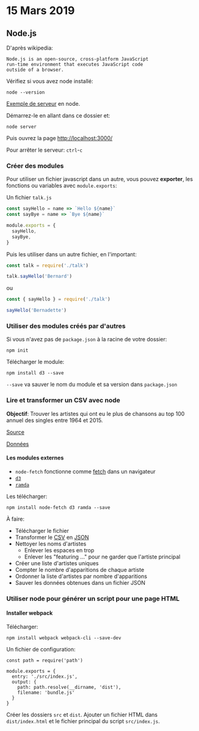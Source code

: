 # 15 Mars 2019

## Node.js

D'après wikipedia:

```
Node.js is an open-source, cross-platform JavaScript
run-time environment that executes JavaScript code
outside of a browser.
```

Vérifiez si vous avez node installé:

```
node --version
```

[Exemple de serveur]() en node.

Démarrez-le en allant dans ce dossier et:

```
node server
```

Puis ouvrez la page [http://localhost:3000/](http://localhost:3000/)

Pour arrêter le serveur: `ctrl`-`c`

### Créer des modules

Pour utiliser un fichier javascript dans un autre, vous pouvez **exporter**, les fonctions ou variables avec `module.exports`:

Un fichier `talk.js`

```js
const sayHello = name => `Hello ${name}`
const sayBye = name => `Bye ${name}`

module.exports = {
  sayHello,
  sayBye,
}
```

Puis les utiliser dans un autre fichier, en l'important:

```js
const talk = require('./talk')

talk.sayHello('Bernard')
```

ou 

```js
const { sayHello } = require('./talk')

sayHello('Bernadette')
```

### Utiliser des modules créés par d'autres

Si vous n'avez pas de `package.json` à la racine de votre dossier:

```
npm init
```

Télécharger le module:

```
npm install d3 --save
```

`--save` va sauver le nom du module et sa version dans `package.json`

### Lire et transformer un CSV avec node

**Objectif**: Trouver les artistes qui ont eu le plus de chansons au top 100 annuel des singles entre 1964 et 2015.

[Source](https://www.kaggle.com/rakannimer/billboard-lyrics)

[Données](https://raw.githubusercontent.com/walkerkq/musiclyrics/master/billboard_lyrics_1964-2015.csv)

#### Les modules externes

* `node-fetch` fonctionne comme [fetch](https://developer.mozilla.org/en-US/docs/Web/API/Fetch_API/Using_Fetch) dans un navigateur
* [`d3`](https://d3js.org/)
* [`ramda`](https://ramdajs.com/docs/)

Les télécharger:

```
npm install node-fetch d3 ramda --save
```

À faire:

* Télécharger le fichier
* Transformer le [CSV](https://fr.wikipedia.org/wiki/Comma-separated_values) en [JSON](https://fr.wikipedia.org/wiki/JavaScript_Object_Notation)
* Nettoyer les noms d'artistes
  - Enlever les espaces en trop
  - Enlever les "featuring ..." pour ne garder que l'artiste principal
* Créer une liste d'artistes uniques
* Compter le nombre d'apparitions de chaque artiste
* Ordonner la liste d'artistes par nombre d'apparitions
* Sauver les données obtenues dans un fichier JSON

### Utiliser node pour générer un script pour une page HTML

#### Installer webpack

Télécharger:

```
npm install webpack webpack-cli --save-dev
```

Un fichier de configuration:

```
const path = require('path')

module.exports = {
  entry: './src/index.js',
  output: {
    path: path.resolve(__dirname, 'dist'),
    filename: 'bundle.js'
  }
}
```

Créer les dossiers `src` et `dist`. Ajouter un fichier HTML dans `dist/index.html` et le fichier principal du script `src/index.js`.
